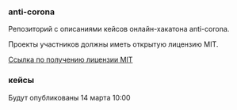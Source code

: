 ### anti-corona

Репозиторий с описаниями кейсов онлайн-хакатона anti-corona.

Проекты участников должны иметь открытую лицензию MIT.

[Ссылка по получению лицензии MIT](https://help.github.com/en/github/building-a-strong-community/adding-a-license-to-a-repository)

### кейсы

Будут опубликованы 14 марта 10:00
